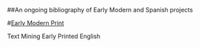 ##An ongoing bibliography of Early Modern and Spanish projects

#[Early Modern Print ](https://earlyprint.wustl.edu/)

Text Mining Early Printed English


